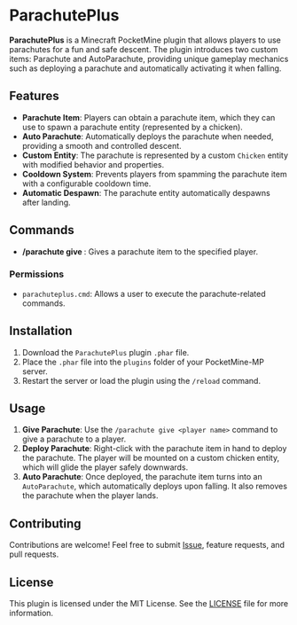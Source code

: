 # ParachutePlus

**ParachutePlus** is a Minecraft PocketMine plugin that allows players to use parachutes for a fun and safe descent. The plugin introduces two custom items: Parachute and AutoParachute, providing unique gameplay mechanics such as deploying a parachute and automatically activating it when falling.

## Features

- **Parachute Item**: Players can obtain a parachute item, which they can use to spawn a parachute entity (represented by a chicken).
- **Auto Parachute**: Automatically deploys the parachute when needed, providing a smooth and controlled descent.
- **Custom Entity**: The parachute is represented by a custom `Chicken` entity with modified behavior and properties.
- **Cooldown System**: Prevents players from spamming the parachute item with a configurable cooldown time.
- **Automatic Despawn**: The parachute entity automatically despawns after landing.

## Commands

- **/parachute give <player name>**: Gives a parachute item to the specified player.

### Permissions

- `parachuteplus.cmd`: Allows a user to execute the parachute-related commands.

## Installation

1. Download the `ParachutePlus` plugin `.phar` file.
2. Place the `.phar` file into the `plugins` folder of your PocketMine-MP server.
3. Restart the server or load the plugin using the `/reload` command.

## Usage

1. **Give Parachute**: Use the `/parachute give <player name>` command to give a parachute to a player.
2. **Deploy Parachute**: Right-click with the parachute item in hand to deploy the parachute. The player will be mounted on a custom chicken entity, which will glide the player safely downwards.
3. **Auto Parachute**: Once deployed, the parachute item turns into an `AutoParachute`, which automatically deploys upon falling. It also removes the parachute when the player lands.

## Contributing

Contributions are welcome! Feel free to submit [Issue](https://github.com/pixelwhiz/ParachutePlus/issues/new), feature requests, and pull requests.

## License

This plugin is licensed under the MIT License. See the [LICENSE](https://github.com/pixelwhiz/ParachutePlus/blob/master/LICENSE) file for more information.

